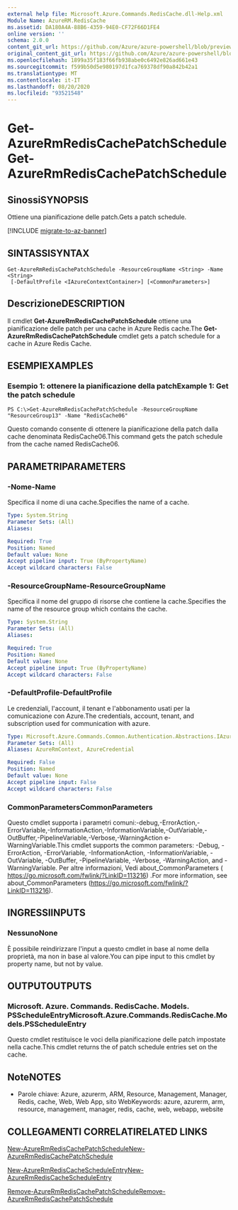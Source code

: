 ```yaml
---
external help file: Microsoft.Azure.Commands.RedisCache.dll-Help.xml
Module Name: AzureRM.RedisCache
ms.assetid: DA180A4A-88B6-4359-94E0-CF72F66D1FE4
online version: ''
schema: 2.0.0
content_git_url: https://github.com/Azure/azure-powershell/blob/preview/src/ResourceManager/RedisCache/Commands.RedisCache/help/Get-AzureRmRedisCachePatchSchedule.md
original_content_git_url: https://github.com/Azure/azure-powershell/blob/preview/src/ResourceManager/RedisCache/Commands.RedisCache/help/Get-AzureRmRedisCachePatchSchedule.md
ms.openlocfilehash: 1899a35f183f66fb938abe0c6492e826ad661e43
ms.sourcegitcommit: f599b50d5e980197d1fca769378df90a842b42a1
ms.translationtype: MT
ms.contentlocale: it-IT
ms.lasthandoff: 08/20/2020
ms.locfileid: "93521548"
---
```

# <span data-ttu-id="92a0a-101">Get-AzureRmRedisCachePatchSchedule</span><span class="sxs-lookup"><span data-stu-id="92a0a-101">Get-AzureRmRedisCachePatchSchedule</span></span>

## <span data-ttu-id="92a0a-102">Sinossi</span><span class="sxs-lookup"><span data-stu-id="92a0a-102">SYNOPSIS</span></span>
<span data-ttu-id="92a0a-103">Ottiene una pianificazione delle patch.</span><span class="sxs-lookup"><span data-stu-id="92a0a-103">Gets a patch schedule.</span></span>

[!INCLUDE [migrate-to-az-banner](../../includes/migrate-to-az-banner.md)]

## <span data-ttu-id="92a0a-104">SINTASSI</span><span class="sxs-lookup"><span data-stu-id="92a0a-104">SYNTAX</span></span>

```
Get-AzureRmRedisCachePatchSchedule -ResourceGroupName <String> -Name <String>
 [-DefaultProfile <IAzureContextContainer>] [<CommonParameters>]
```

## <span data-ttu-id="92a0a-105">Descrizione</span><span class="sxs-lookup"><span data-stu-id="92a0a-105">DESCRIPTION</span></span>
<span data-ttu-id="92a0a-106">Il cmdlet **Get-AzureRmRedisCachePatchSchedule** ottiene una pianificazione delle patch per una cache in Azure Redis cache.</span><span class="sxs-lookup"><span data-stu-id="92a0a-106">The **Get-AzureRmRedisCachePatchSchedule** cmdlet gets a patch schedule for a cache in Azure Redis Cache.</span></span>

## <span data-ttu-id="92a0a-107">ESEMPI</span><span class="sxs-lookup"><span data-stu-id="92a0a-107">EXAMPLES</span></span>

### <span data-ttu-id="92a0a-108">Esempio 1: ottenere la pianificazione della patch</span><span class="sxs-lookup"><span data-stu-id="92a0a-108">Example 1: Get the patch schedule</span></span>
```
PS C:\>Get-AzureRmRedisCachePatchSchedule -ResourceGroupName "ResourceGroup13" -Name "RedisCache06"
```

<span data-ttu-id="92a0a-109">Questo comando consente di ottenere la pianificazione della patch dalla cache denominata RedisCache06.</span><span class="sxs-lookup"><span data-stu-id="92a0a-109">This command gets the patch schedule from the cache named RedisCache06.</span></span>

## <span data-ttu-id="92a0a-110">PARAMETRI</span><span class="sxs-lookup"><span data-stu-id="92a0a-110">PARAMETERS</span></span>

### <span data-ttu-id="92a0a-111">-Nome</span><span class="sxs-lookup"><span data-stu-id="92a0a-111">-Name</span></span>
<span data-ttu-id="92a0a-112">Specifica il nome di una cache.</span><span class="sxs-lookup"><span data-stu-id="92a0a-112">Specifies the name of a cache.</span></span>

```yaml
Type: System.String
Parameter Sets: (All)
Aliases: 

Required: True
Position: Named
Default value: None
Accept pipeline input: True (ByPropertyName)
Accept wildcard characters: False
```

### <span data-ttu-id="92a0a-113">-ResourceGroupName</span><span class="sxs-lookup"><span data-stu-id="92a0a-113">-ResourceGroupName</span></span>
<span data-ttu-id="92a0a-114">Specifica il nome del gruppo di risorse che contiene la cache.</span><span class="sxs-lookup"><span data-stu-id="92a0a-114">Specifies the name of the resource group which contains the cache.</span></span>

```yaml
Type: System.String
Parameter Sets: (All)
Aliases: 

Required: True
Position: Named
Default value: None
Accept pipeline input: True (ByPropertyName)
Accept wildcard characters: False
```

### <span data-ttu-id="92a0a-115">-DefaultProfile</span><span class="sxs-lookup"><span data-stu-id="92a0a-115">-DefaultProfile</span></span>
<span data-ttu-id="92a0a-116">Le credenziali, l'account, il tenant e l'abbonamento usati per la comunicazione con Azure.</span><span class="sxs-lookup"><span data-stu-id="92a0a-116">The credentials, account, tenant, and subscription used for communication with azure.</span></span>

```yaml
Type: Microsoft.Azure.Commands.Common.Authentication.Abstractions.IAzureContextContainer
Parameter Sets: (All)
Aliases: AzureRmContext, AzureCredential

Required: False
Position: Named
Default value: None
Accept pipeline input: False
Accept wildcard characters: False
```

### <span data-ttu-id="92a0a-117">CommonParameters</span><span class="sxs-lookup"><span data-stu-id="92a0a-117">CommonParameters</span></span>
<span data-ttu-id="92a0a-118">Questo cmdlet supporta i parametri comuni:-debug,-ErrorAction,-ErrorVariable,-InformationAction,-InformationVariable,-OutVariable,-OutBuffer,-PipelineVariable,-Verbose,-WarningAction e-WarningVariable.</span><span class="sxs-lookup"><span data-stu-id="92a0a-118">This cmdlet supports the common parameters: -Debug, -ErrorAction, -ErrorVariable, -InformationAction, -InformationVariable, -OutVariable, -OutBuffer, -PipelineVariable, -Verbose, -WarningAction, and -WarningVariable.</span></span> <span data-ttu-id="92a0a-119">Per altre informazioni, Vedi about_CommonParameters ( https://go.microsoft.com/fwlink/?LinkID=113216) .</span><span class="sxs-lookup"><span data-stu-id="92a0a-119">For more information, see about_CommonParameters (https://go.microsoft.com/fwlink/?LinkID=113216).</span></span>

## <span data-ttu-id="92a0a-120">INGRESSI</span><span class="sxs-lookup"><span data-stu-id="92a0a-120">INPUTS</span></span>

### <span data-ttu-id="92a0a-121">Nessuno</span><span class="sxs-lookup"><span data-stu-id="92a0a-121">None</span></span>
<span data-ttu-id="92a0a-122">È possibile reindirizzare l'input a questo cmdlet in base al nome della proprietà, ma non in base al valore.</span><span class="sxs-lookup"><span data-stu-id="92a0a-122">You can pipe input to this cmdlet by property name, but not by value.</span></span>

## <span data-ttu-id="92a0a-123">OUTPUT</span><span class="sxs-lookup"><span data-stu-id="92a0a-123">OUTPUTS</span></span>

### <span data-ttu-id="92a0a-124">Microsoft. Azure. Commands. RedisCache. Models. PSScheduleEntry</span><span class="sxs-lookup"><span data-stu-id="92a0a-124">Microsoft.Azure.Commands.RedisCache.Models.PSScheduleEntry</span></span>
<span data-ttu-id="92a0a-125">Questo cmdlet restituisce le voci della pianificazione delle patch impostate nella cache.</span><span class="sxs-lookup"><span data-stu-id="92a0a-125">This cmdlet returns the of patch schedule entries set on the cache.</span></span>

## <span data-ttu-id="92a0a-126">Note</span><span class="sxs-lookup"><span data-stu-id="92a0a-126">NOTES</span></span>
* <span data-ttu-id="92a0a-127">Parole chiave: Azure, azurerm, ARM, Resource, Management, Manager, Redis, cache, Web, Web App, sito Web</span><span class="sxs-lookup"><span data-stu-id="92a0a-127">Keywords: azure, azurerm, arm, resource, management, manager, redis, cache, web, webapp, website</span></span>

## <span data-ttu-id="92a0a-128">COLLEGAMENTI CORRELATI</span><span class="sxs-lookup"><span data-stu-id="92a0a-128">RELATED LINKS</span></span>

[<span data-ttu-id="92a0a-129">New-AzureRmRedisCachePatchSchedule</span><span class="sxs-lookup"><span data-stu-id="92a0a-129">New-AzureRmRedisCachePatchSchedule</span></span>](./New-AzureRmRedisCachePatchSchedule.md)

[<span data-ttu-id="92a0a-130">New-AzureRmRedisCacheScheduleEntry</span><span class="sxs-lookup"><span data-stu-id="92a0a-130">New-AzureRmRedisCacheScheduleEntry</span></span>](./New-AzureRmRedisCacheScheduleEntry.md)

[<span data-ttu-id="92a0a-131">Remove-AzureRmRedisCachePatchSchedule</span><span class="sxs-lookup"><span data-stu-id="92a0a-131">Remove-AzureRmRedisCachePatchSchedule</span></span>](./Remove-AzureRmRedisCachePatchSchedule.md)


